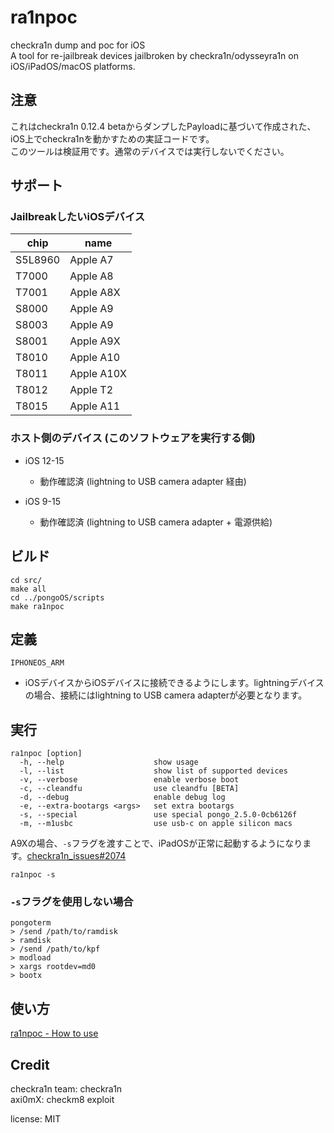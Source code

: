 # ra1npoc  
checkra1n dump and poc for iOS  
A tool for re-jailbreak devices jailbroken by checkra1n/odysseyra1n on iOS/iPadOS/macOS platforms.  

## 注意  
これはcheckra1n 0.12.4 betaからダンプしたPayloadに基づいて作成された、iOS上でcheckra1nを動かすための実証コードです。  
このツールは検証用です。通常のデバイスでは実行しないでください。  


## サポート  
### JailbreakしたいiOSデバイス  
| chip | name |
|---------|----------|
| S5L8960 | Apple A7 |
| T7000 | Apple A8 |
| T7001 | Apple A8X |
| S8000 | Apple A9 |
| S8003 | Apple A9 |
| S8001 | Apple A9X |
| T8010 | Apple A10 |
| T8011 | Apple A10X |
| T8012 | Apple T2 |
| T8015 | Apple A11 |


### ホスト側のデバイス (このソフトウェアを実行する側)  
- iOS 12-15  
    - 動作確認済 (lightning to USB camera adapter 経由)  

- iOS 9-15  
    - 動作確認済 (lightning to USB camera adapter + 電源供給)  


## ビルド  
```
cd src/
make all
cd ../pongoOS/scripts
make ra1npoc
```


## 定義  
`IPHONEOS_ARM`  
- iOSデバイスからiOSデバイスに接続できるようにします。lightningデバイスの場合、接続にはlightning to USB camera adapterが必要となります。  


## 実行  
```
ra1npoc [option]  
  -h, --help                    show usage
  -l, --list                    show list of supported devices
  -v, --verbose                 enable verbose boot
  -c, --cleandfu                use cleandfu [BETA]
  -d, --debug                   enable debug log
  -e, --extra-bootargs <args>   set extra bootargs
  -s, --special                 use special pongo_2.5.0-0cb6126f
  -m, --m1usbc                  use usb-c on apple silicon macs
```
A9Xの場合、`-s`フラグを渡すことで、iPadOSが正常に起動するようになります。[checkra1n_issues#2074](https://github.com/checkra1n/BugTracker/issues/2074)  
```
ra1npoc -s
```

### `-s`フラグを使用しない場合  
```
pongoterm
> /send /path/to/ramdisk
> ramdisk
> /send /path/to/kpf
> modload
> xargs rootdev=md0
> bootx
```


## 使い方   
[ra1npoc - How to use](https://kok3shidoll.github.io/info/ra1npoc/usage.html)  


## Credit  
checkra1n team: checkra1n  
axi0mX: checkm8 exploit  

license: MIT  
